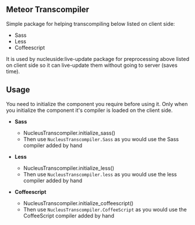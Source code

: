 ## Meteor Transcompiler

Simple package for helping transcompiling below listed on client side:
- Sass
- Less
- Coffeescript

It is used by nucleuside:live-update package for preprocessing above listed on client side so it can live-update them without going to server (saves time).

## Usage
You need to initialize the component you require before using it. Only when you initialize the component it's compiler is loaded on the client side.

* **Sass**
  - NucleusTranscompiler.initialize_sass()
  - Then use `NucleusTranscompiler.Sass` as you would use the Sass compiler added by hand
  
* **Less**
  - NucleusTranscompiler.initialize_less()
  - Then use `NucleusTranscompiler.less` as you would use the less compiler added by hand

* **Coffeescript**
  - NucleusTranscompiler.initialize_coffeescript()
  - Then use `NucleusTranscompiler.CoffeeScript` as you would use the CoffeeScript compiler added by hand
